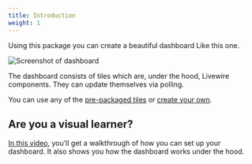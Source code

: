 ```yaml
---
title: Introduction
weight: 1
---
```


Using this package you can create a beautiful dashboard Like this one.

![Screenshot of dashboard](https://docs.spatie.be/laravel-dashboard/v1/images/dashboard.png)

The dashboard consists of tiles which are, under the hood, Livewire components. They can update themselves via polling. 

You can use any of the [pre-packaged tiles](/docs/laravel-dashboard/v1/adding-tiles/overview) or [create your own](/docs/laravel-dashboard/v1/adding-tiles/creating-your-own-tile).

## Are you a visual learner?

[In this video](https://spatie.be/videos/laravel-package-training/laravel-dashboard), you'll get a walkthrough of how you can set up your dashboard. It also shows you how the dashboard works under the hood.

